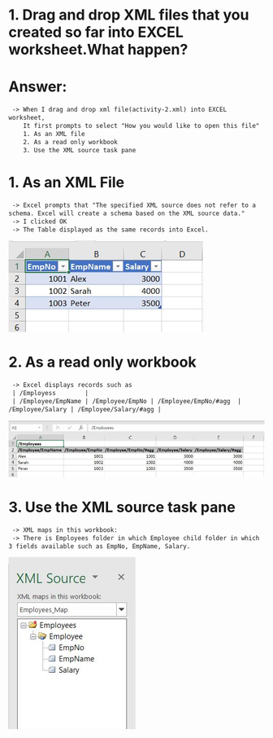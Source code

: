 # 1. Drag and drop XML files that you created so far into EXCEL worksheet.​ What happen?

# Answer: 

     -> When I drag and drop xml file(activity-2.xml) into EXCEL worksheet,
        It first prompts to select "How you would like to open this file"
        1. As an XML file
        2. As a read only workbook
        3. Use the XML source task pane

#
# 1. As an XML File
     -> Excel prompts that "The specified XML source does not refer to a schema. Excel will create a schema based on the XML source data."
     -> I clicked OK
     -> The Table displayed as the same records into Excel.
![image info](../activity-3/1.AsanXMLfile.jpg)  

#
# 2. As a read only workbook
     -> Excel displays records such as
     | /Employess        |
     | /Employee/EmpName | /Employee/EmpNo | /Employee/EmpNo/#agg  | /Employee/Salary | /Employee/Salary/#agg |

![image info](../activity-3/2.Asareadonlyworkbook.jpg) 

#
# 3. Use the XML source task pane
     -> XML maps in this workbook:
     -> There is Employees folder in which Employee child folder in which 3 fields available such as EmpNo, EmpName, Salary.
![image info](../activity-3/3.UsetheXMLsourcetaskpane.jpg) 
#